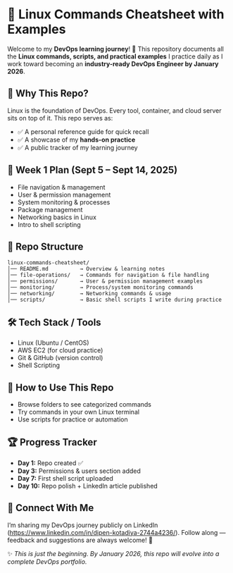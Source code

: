 # 📂 Linux Commands Cheatsheet with Examples

Welcome to my **DevOps learning journey**! 🚀
This repository documents all the **Linux commands, scripts, and practical examples** I practice daily as I work toward becoming an **industry-ready DevOps Engineer by January 2026**.


## 📌 Why This Repo?

Linux is the foundation of DevOps. Every tool, container, and cloud server sits on top of it.
This repo serves as:

* ✅ A personal reference guide for quick recall
* ✅ A showcase of my **hands-on practice**
* ✅ A public tracker of my learning journey


## 📅 Week 1 Plan (Sept 5 – Sept 14, 2025)

* File navigation & management
* User & permission management
* System monitoring & processes
* Package management
* Networking basics in Linux
* Intro to shell scripting


## 📂 Repo Structure

```
linux-commands-cheatsheet/
│── README.md          → Overview & learning notes  
│── file-operations/   → Commands for navigation & file handling  
│── permissions/       → User & permission management examples  
│── monitoring/        → Process/system monitoring commands  
│── networking/        → Networking commands & usage  
│── scripts/           → Basic shell scripts I write during practice  
```


## 🛠️ Tech Stack / Tools

* Linux (Ubuntu / CentOS)
* AWS EC2 (for cloud practice)
* Git & GitHub (version control)
* Shell Scripting


## 📖 How to Use This Repo

* Browse folders to see categorized commands
* Try commands in your own Linux terminal
* Use scripts for practice or automation


## 🏆 Progress Tracker

* **Day 1:** Repo created ✅
* **Day 3:** Permissions & users section added
* **Day 7:** First shell script uploaded
* **Day 10:** Repo polish + LinkedIn article published


## 📢 Connect With Me

I’m sharing my DevOps journey publicly on LinkedIn (https://www.linkedin.com/in/dipen-kotadiya-2744a4236/).
Follow along — feedback and suggestions are always welcome! 🙌


✨ *This is just the beginning. By January 2026, this repo will evolve into a complete DevOps portfolio.*
